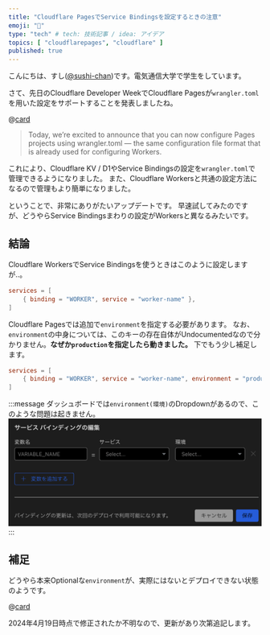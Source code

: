 ```yaml
---
title: "Cloudflare PagesでService Bindingsを設定するときの注意"
emoji: "🚧"
type: "tech" # tech: 技術記事 / idea: アイデア
topics: [ "cloudflarepages", "cloudflare" ]
published: true
---
```


こんにちは、すし([@sushi-chan](https://zenn.dev/sushichaaaan))です。電気通信大学で学生をしています。

さて、先日のCloudflare Developer WeekでCloudflare Pagesが`wrangler.toml`を用いた設定をサポートすることを発表しましたね。

@[card](https://blog.cloudflare.com/pages-workers-integrations-monorepos-nextjs-wrangler/)

> Today, we’re excited to announce that you can now configure Pages projects using wrangler.toml — the same configuration file format that is already used for configuring Workers.

これにより、Cloudflare KV / D1やService Bindingsの設定を`wrangler.toml`で管理できるようになりました。
また、Cloudflare Workersと共通の設定方法になるので管理もより簡単になりました。

ということで、非常にありがたいアップデートです。
早速試してみたのですが、どうやらService Bindingsまわりの設定がWorkersと異なるみたいです。

## 結論

Cloudflare WorkersでService Bindingsを使うときはこのように設定しますが..。

```toml
services = [
    { binding = "WORKER", service = "worker-name" },
]
```

Cloudflare Pagesでは追加で`environment`を指定する必要があります。
なお、`environment`の中身については、このキーの存在自体がUndocumentedなので分かりません。**なぜか`production`を指定したら動きました。**
下でもう少し補足します。

```toml
services = [
    { binding = "WORKER", service = "worker-name", environment = "production" },
]
```

:::message
ダッシュボードでは`environment(環境)`のDropdownがあるので、このような問題は起きません。
![Cloudflare PagesダッシュボードのService Bindings設定GUI](/images/pages-service-binding.png)
:::

## 補足

どうやら本来Optionalな`environment`が、実際にはないとデプロイできない状態のようです。

@[card](https://community.cloudflare.com/t/cloudflare-pages-cicd-is-broken-how-to-report-fixed/643224/13)

2024年4月19日時点で修正されたか不明なので、更新があり次第追記します。
